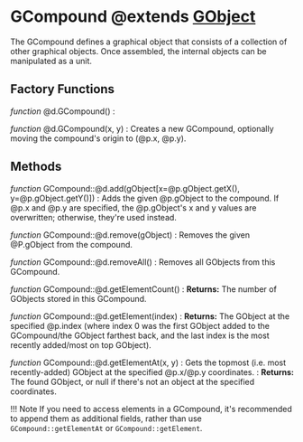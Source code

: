 GCompound @extends [GObject](../gobject.md)
============================================

The GCompound defines a graphical object that consists of a collection
of other graphical objects.  Once assembled, the internal objects
can be manipulated as a unit.

Factory Functions
------------------
*function* @d.GCompound()
: 

*function* @d.GCompound(x, y)
:   Creates a new GCompound, optionally moving the compound's origin
    to (@p.x, @p.y).

Methods
--------
*function* GCompound::@d.add(gObject[x=@p.gObject.getX(), y=@p.gObject.getY()])
:   Adds the given @p.gObject to the compound. If @p.x and @p.y are specified,
    the @p.gObject's x and y values are overwritten; otherwise, they're used instead.

*function* GCompound::@d.remove(gObject)
:   Removes the given @P.gObject from the compound.

*function* GCompound::@d.removeAll()
:   Removes all GObjects from this GCompound.

*function* GCompound::@d.getElementCount()
:   **Returns:** The number of GObjects stored in this GCompound.

*function* GCompound::@d.getElement(index)
:   **Returns:** The GObject at the specified @p.index (where index 0 was the first GObject added
                 to the GCompound/the GObject farthest back, and the last index is the most recently
                 added/most on top GObject).

*function* GCompound::@d.getElementAt(x, y)
:   Gets the topmost (i.e. most recently-added) GObject at the specified @p.x/@p.y coordinates.
:   **Returns:** The found GObject, or null if there's not an object at the specified coordinates.

!!! Note
    If you need to access elements in a GCompound, it's recommended to append
    them as additional fields, rather than use `GCompound::getElementAt` or
    `GCompound::getElement`.